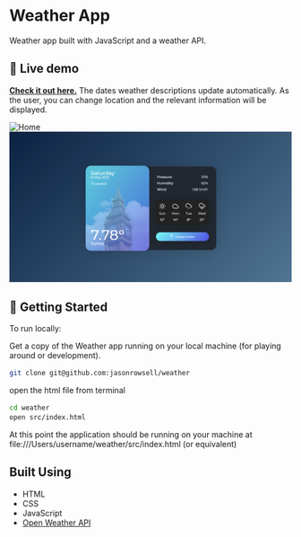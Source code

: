 # Weather App

Weather app built with JavaScript and a weather API.

## 👀 Live demo

**[Check it out here.](https://jasonrowsell-weather.herokuapp.com)** The dates weather descriptions update automatically. As the user, you can change location and the relevant information will be displayed.

![Home](./public/images/weather.gif)
![Index](./public/images/index.png)

## 🏁 Getting Started

To run locally:

Get a copy of the Weather app running on your local machine (for playing around or development).

```sh
git clone git@github.com:jasonrowsell/weather
```

open the html file from terminal

```sh
cd weather
open src/index.html
```

At this point the application should be running on your machine at file:///Users/username/weather/src/index.html (or equivalent)

## Built Using

- HTML
- CSS
- JavaScript
- <a href="https://openweathermap.org/api">Open Weather API</a>
